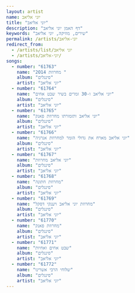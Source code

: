 ```yaml
---
layout: artist
name: יוני אליאב
title: "יוני אליאב"
description: "דף האמן יוני אליאב"
keywords: "שירים, מוזיקה, יוני אליאב"
permalink: /artists/יוני-אליאב
redirect_from:
  - /artists/list/יוני אליאב
  - /artists/יוני-אליאב/
songs:
  - number: "61763"
    name: "2O14 מחרוזת "
    album: "סינגלים"
    artist: "יוני אליאב"
  - number: "61764"
    name: "יוני אליאב ו-30 זמרים בשיר שבט אחים"
    album: "סינגלים"
    artist: "יוני אליאב"
  - number: "61765"
    name: "יוני אליאב ותזמורתו מחרוזת פאנק"
    album: "סינגלים"
    artist: "יוני אליאב"
  - number: "61766"
    name: "יוני אליאב מארח את גדולי הזמר למחרוזת אנרגיה"
    album: "סינגלים"
    artist: "יוני אליאב"
  - number: "61767"
    name: "יוני אליאב מחרוזת"
    album: "סינגלים"
    artist: "יוני אליאב"
  - number: "61768"
    name: "מחרוזת חתונה"
    album: "סינגלים"
    artist: "יוני אליאב"
  - number: "61769"
    name: "מחרוזת יוני אליאב ויענקי דסקל"
    album: "סינגלים"
    artist: "יוני אליאב"
  - number: "61770"
    name: "מחרוזת פאנק"
    album: "סינגלים"
    artist: "יוני אליאב"
  - number: "61771"
    name: "שבט אחים ואחיות"
    album: "סינגלים"
    artist: "יוני אליאב"
  - number: "61772"
    name: "שלוחי הרבי אשרינו"
    album: "סינגלים"
    artist: "יוני אליאב"
---
```

